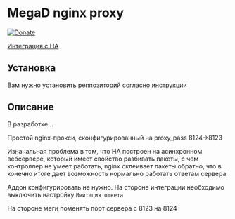 # MegaD nginx proxy
[![Donate](https://img.shields.io/badge/donate-Yandex-red.svg)](https://yoomoney.ru/to/410013955329136)

[Интеграция с HA](https://github.com/andvikt/mega_hacs.git)

## Установка

Вам нужно установить реппозиторий согласно [инструкции](https://github.com/andvikt/mega_addon)

## Описание
В разработке...

Простой nginx-прокси, сконфигурированный на proxy_pass 8124->8123

Изначальная проблема в том, что HA построен на асинхронном вебсервере, который имеет
свойство разбивать пакеты, с чем контроллер не умеет работать, nginx склеивает пакеты
обратно, что в конечно итоге дает возможность нормально работать ответам сервера.

Аддон конфигурировать не нужно. На стороне интеграции необходимо выключить настройку 
`Имитация ответа`

На стороне меги поменять порт сервера c 8123 на 8124
